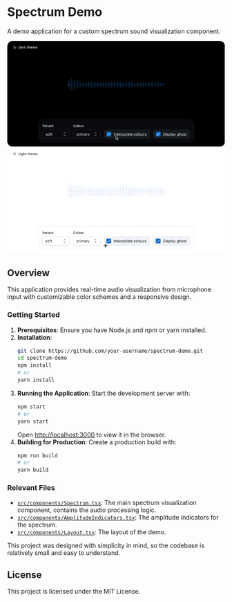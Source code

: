 # Spectrum Demo

A demo application for a custom spectrum sound visualization component.

![alt text](assets/recording-dark-theme.gif#gh-dark-mode-only)
![alt text](assets/recording-light-theme.gif#gh-light-mode-only)

## Overview

This application provides real-time audio visualization from microphone input with customizable color schemes and a responsive design.

### Getting Started

1. **Prerequisites**: Ensure you have Node.js and npm or yarn installed.
2. **Installation**:
    ```sh
    git clone https://github.com/your-username/spectrum-demo.git
    cd spectrum-demo
    npm install
    # or
    yarn install
    ```
3. **Running the Application**: Start the development server with:
    ```sh
    npm start
    # or
    yarn start
    ```
    Open [http://localhost:3000](http://localhost:3000) to view it in the browser.
4. **Building for Production**: Create a production build with:
    ```sh
    npm run build
    # or
    yarn build
    ```

### Relevant Files

- [`src/components/Spectrum.tsx`](./src/components/Spectrum.tsx): The main spectrum visualization component, contains the audio processing logic.
- [`src/components/AmplitudeIndicators.tsx`](./src/components/AmplitudeIndicators.tsx): The amplitude indicators for the spectrum.
- [`src/components/Layout.tsx`](./src/components/Layout.tsx): The layout of the demo.

This project was designed with simplicity in mind, so the codebase is relatively small and easy to understand.


## License

This project is licensed under the MIT License.
